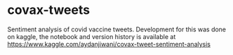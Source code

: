 # covax-tweets
Sentiment analysis of covid vaccine tweets.
Development for this was done on kaggle, the notebook and version history is available at
https://www.kaggle.com/aydanjiwani/covax-tweet-sentiment-analysis
